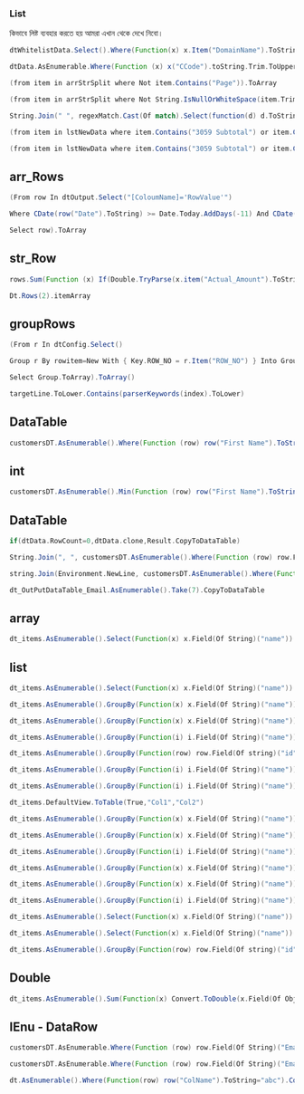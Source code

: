 

### List 
কিভাবে লিষ্ট ব্যবহার করতে হয় আমরা এখান থেকে দেখে নিবো।
```scala
dtWhitelistData.Select().Where(Function(x) x.Item("DomainName").ToString.ToLower.Equals(emailSenderHost.ToLower)).ToArray
```
```scala
dtData.AsEnumerable.Where(Function (x) x("CCode").toString.Trim.ToUpper.Equals(strCCFilter.ToUpper)).ToList
```
```scala
(from item in arrStrSplit where Not item.Contains("Page")).ToArray
```
```scala
(from item in arrStrSplit where Not String.IsNullOrWhiteSpace(item.Trim)).ToArray
```
```scala
String.Join(" ", regexMatch.Cast(Of match).Select(function(d) d.ToString).ToArray)
```
```scala
(from item in lstNewData where item.Contains("3059 Subtotal") or item.Contains("8155 Subtotal")).ToList
```
```scala
(from item in lstNewData where item.Contains("3059 Subtotal") or item.Contains("8155 Subtotal")).ToList
```
## arr_Rows


```scala
(From row In dtOutput.Select("[ColoumName]='RowValue'")
```

```scala
Where CDate(row("Date").ToString) >= Date.Today.AddDays(-11) And CDate(row("Date").ToString) <= Date.Today.AddDays(-5)
```

```scala
Select row).ToArray
```
## str_Row


```scala
rows.Sum(Function (x) If(Double.TryParse(x.item("Actual_Amount").ToString, Nothing), Double.Parse(x.Item("Actual_Amount").ToString), 0))
```

```scala
Dt.Rows(2).itemArray
```



## groupRows


```scala
(From r In dtConfig.Select()
```

```scala
Group r By rowitem=New With { Key.ROW_NO = r.Item("ROW_NO") } Into Group
```

```scala
Select Group.ToArray).ToArray()
```

```scala
targetLine.ToLower.Contains(parserKeywords(index).ToLower)
```


## DataTable


```scala
customersDT.AsEnumerable().Where(Function (row) row("First Name").ToString().StartsWith("J")).CopyToDataTable
```


## int


```scala
customersDT.AsEnumerable().Min(Function (row) row("First Name").ToString().Length)
```


## DataTable


```scala
if(dtData.RowCount=0,dtData.clone,Result.CopyToDataTable)
```

```scala
String.Join(", ", customersDT.AsEnumerable().Where(Function (row) row.Field(of String)("First Name").Length=4).Select(Function (row) row.Field(Of String)("Email")))
```

```scala
string.Join(Environment.NewLine, customersDT.AsEnumerable().Where(Function (row) row.Field(Of String)("First Name").Length = 4).Select(Function (row) row.Field(of String)("First Name")))
```

```scala
dt_OutPutDataTable_Email.AsEnumerable().Take(7).CopyToDataTable
```


## array


```scala
dt_items.AsEnumerable().Select(Function(x) x.Field(Of String)("name")).Distinct().ToArray()
```

## list


```scala
dt_items.AsEnumerable().Select(Function(x) x.Field(Of String)("name")).Distinct().ToList()
```

```scala
dt_items.AsEnumerable().GroupBy(Function(x) x.Field(Of String)("name")).Where(Function(y) y.Count() > 1).Select(Function(z) z.Key).ToList()
```

```scala
dt_items.AsEnumerable().GroupBy(Function(x) x.Field(Of String)("name")).Where(Function(y) y.Count() > 1).Select(Function(z) z.Key).ToArray()
```

```scala
dt_items.AsEnumerable().GroupBy(Function(i) i.Field(Of String)("name")).Where(Function(g) g.Count() > 1).SelectMany(Function(g) g).CopyToDataTable()
```

```scala
dt_items.AsEnumerable().GroupBy(Function(row) row.Field(Of string)("id")).Select(Function(x) x.First).CopyToDatatable
```

```scala
dt_items.AsEnumerable().GroupBy(Function(i) i.Field(Of String)("name")).Where(Function(g) g.Count() > 1).SelectMany(Function(g) g).CopyToDataTable()
```

```scala
dt_items.AsEnumerable().GroupBy(Function(i) i.Field(Of String)("name")).Where(Function(g) g.Count() = 1).SelectMany(Function(g) g).CopyToDataTable()
```

```scala
dt_items.DefaultView.ToTable(True,"Col1","Col2")
```

```scala
dt_items.AsEnumerable().GroupBy(Function(x) x.Field(Of String)("name")).Where(Function(y) y.Count() = 1).Select(Function(z) z.Key).ToArray()
```

```scala
dt_items.AsEnumerable().GroupBy(Function(x) x.Field(Of String)("name")).Where(Function(y) y.Count() = 1).Select(Function(z) z.Key).ToList()
```

```scala
dt_items.AsEnumerable().GroupBy(Function(i) i.Field(Of String)("name")).Where(Function(g) g.Count() = 1).SelectMany(Function(g) g).CopyToDataTable()
```

```scala
dt_items.AsEnumerable().GroupBy(Function(x) x.Field(Of String)("name")).Where(Function(y) y.Count() > 1).Select(Function(z) z.Key).ToList()
```

```scala
dt_items.AsEnumerable().GroupBy(Function(x) x.Field(Of String)("name")).Where(Function(y) y.Count() > 1).Select(Function(z) z.Key).ToArray()
```

```scala
dt_items.AsEnumerable().GroupBy(Function(i) i.Field(Of String)("name")).Where(Function(g) g.Count() > 1).SelectMany(Function(g) g).CopyToDataTable()
```

```scala
dt_items.AsEnumerable().Select(Function(x) x.Field(Of String)("name")).Distinct().ToArray()
```

```scala
dt_items.AsEnumerable().Select(Function(x) x.Field(Of String)("name")).Distinct().ToList()
```

```scala
dt_items.AsEnumerable().GroupBy(Function(row) row.Field(Of string)("id")).Select(Function(x) x.First).CopyToDatatable
```


## Double


```scala
dt_items.AsEnumerable().Sum(Function(x) Convert.ToDouble(x.Field(Of Object)("id")))
```



## IEnu - DataRow


```scala
customersDT.AsEnumerable.Where(Function (row) row.Field(Of String)("Email").Contains("shamm@sugarwell.org"))
```

```scala
customersDT.AsEnumerable.Where(Function (row) row.Field(Of String)("Email").Contains("shamm@sugarwell.org")).ToList()
```

```scala
dt.AsEnumerable().Where(Function(row) row("ColName").ToString="abc").CopyToDataTable()
```

